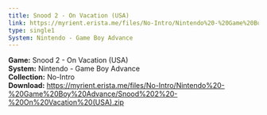 ```yaml
---
title: Snood 2 - On Vacation (USA)
link: https://myrient.erista.me/files/No-Intro/Nintendo%20-%20Game%20Boy%20Advance/Snood%202%20-%20On%20Vacation%20(USA).zip
type: single1
System: Nintendo - Game Boy Advance
---
```

<b>Game:</b> Snood 2 - On Vacation (USA)<br>
<b>System:</b> Nintendo - Game Boy Advance<br>
<b>Collection:</b> No-Intro<br>
<b>Download:</b> https://myrient.erista.me/files/No-Intro/Nintendo%20-%20Game%20Boy%20Advance/Snood%202%20-%20On%20Vacation%20(USA).zip